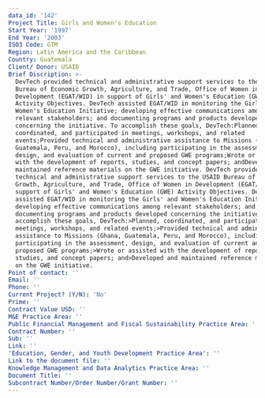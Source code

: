 ```yaml
---
data_id: '142'
Project Title: Girls and Women's Education
Start Year: '1997'
End Year: '2003'
ISO3 Code: GTM
Region: Latin America and the Caribbean
Country: Guatemala
Client/ Donor: USAID
Brief Discription: >-
  DevTech provided technical and administrative support services to the USAID
  Bureau of Economic Growth, Agriculture, and Trade, Office of Women in
  Development (EGAT/WID) in support of Girls' and Women's Education (GWE)
  Activity Objectives. DevTech assisted EGAT/WID in monitoring the Girls' and
  Women's Education Initiative; developing effective communications among
  relevant stakeholders; and documenting programs and products developed
  concerning the initiative. To accomplish these goals, DevTech:Planned,
  coordinated, and participated in meetings, workshops, and related
  events;Provided technical and administrative assistance to Missions (Ghana,
  Guatemala, Peru, and Morocco), including participating in the assessment,
  design, and evaluation of current and proposed GWE programs;Wrote or assisted
  with the development of reports, studies, and concept papers; andDeveloped and
  maintained reference materials on the GWE initiative. DevTech provided
  technical and administrative support services to the USAID Bureau of Economic
  Growth, Agriculture, and Trade, Office of Women in Development (EGAT/WID) in
  support of Girls' and Women's Education (GWE) Activity Objectives. DevTech
  assisted EGAT/WID in monitoring the Girls' and Women's Education Initiative;
  developing effective communications among relevant stakeholders; and
  documenting programs and products developed concerning the initiative. To
  accomplish these goals, DevTech:>Planned, coordinated, and participated in
  meetings, workshops, and related events;>Provided technical and administrative
  assistance to Missions (Ghana, Guatemala, Peru, and Morocco), including
  participating in the assessment, design, and evaluation of current and
  proposed GWE programs;>Wrote or assisted with the development of reports,
  studies, and concept papers; and>Developed and maintained reference materials
  on the GWE initiative.
Point of contact: ''
Email: ''
Phone: ''
Current Project? (Y/N): 'No'
Prime: ''
Contract Value USD: ''
M&E Practice Area: ''
Public Financial Management and Fiscal Sustainability Practice Area: ''
Contract Number: ''
Sub: ''
Link: ''
'Education, Gender, and Youth Development Practice Area': ''
Link to the document file: ''
Knowledge Management and Data Analytics Practice Area: ''
Document Title: ''
Subcontract Number/Order Number/Grant Number: ''
---
```

